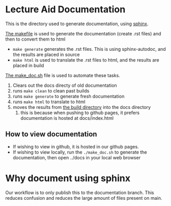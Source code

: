 # Lecture Aid Documentation

This is the directory used to generate documentation, using [sphinx](https://www.sphinx-doc.org/en/master/). 

[The makefile](Makefile) is used to generate the documentation (create .rst files) and then to convert them to html
+ `make generate` generates the .rst files. This is using sphinx-autodoc, and the results are placed in source
+ `make html` is used to translate the .rst files to html, and the results are placed in build

[The make_doc.sh](make_doc.sh) file is used to automate these tasks.
1. Clears out the docs directy of old documentation
2. runs `make clean` to clean past builds
3. runs `make generate` to generate fresh documentation
4. runs `make html` to translate to html
5. moves the results from [the build directory](build/html) into the docs directory
   1. this is because when pushing to github pages, it prefers documentation is hosted at docs/index.html


## How to view documentation

+ If wishing to view in github, it is hosted in our github pages.
+ If wishing to view locally, run the `./make_doc.sh` to generate the documentation, then open ../docs in your local web browser


# Why document using sphinx

Our workflow is to only publish this to the documentation branch. This reduces confusion and reduces the large amount of files present on main.